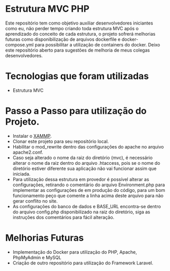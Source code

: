 # Estrutura MVC PHP
Este repositório tem como objetivo auxiliar desenvolvedores iniciantes como eu, não perder tempo criando toda estrutura MVC
após o aprendizado do conceito de cada estrutura, o projeto sofrerá melhorias futuras como disponibilização de arquivos
dockerfile e docker-compose.yml para possibilitar a utilização de containers do docker.
Deixo este repositório aberto para sugestões de melhoria de meus colegas desenvolvedores.

# Tecnologias que foram utilizadas
- Estrutura MVC

# Passo a Passo para utilização do Projeto.
- Instalar o <a href="https://www.apachefriends.org/pt_br/index.html" target="_blank">XAMMP</a>.
- Clonar este projeto para seu repositório local.
- Habilitar o mod_rewrite dentro das configurações do apache no arquivo apache2.conf.
- Caso seja alterado o nome da raiz do diretório (mvc), é necessário alterar o nome da raiz dentro do arquivo .htaccess, pois se o nome do 
diretório estiver diferente sua aplicação não vai funcionar assim que iniciada.
- Para utilização dessa estrutura em provedor é possível alterar as configurações, retirando o comentário do arquivo Environment.php
para implementar as configurações de em produção do código, para um bom funcionamento peço que comente a linha acima deste arquivo para
não gerar conflito no site.
- As configurações do banco de dados e BASE_URL encontra-se dentro do arquivo config.php disponibilizado na raiz do diretório, siga as instruções
dos comentários para fácil alteração.


# Melhorias Futuras

- Implementação do Docker para utilização do PHP, Apache, PhpMyAdmin e MySQL
- Criação de outro repositório para utilização do Framework Laravel.
